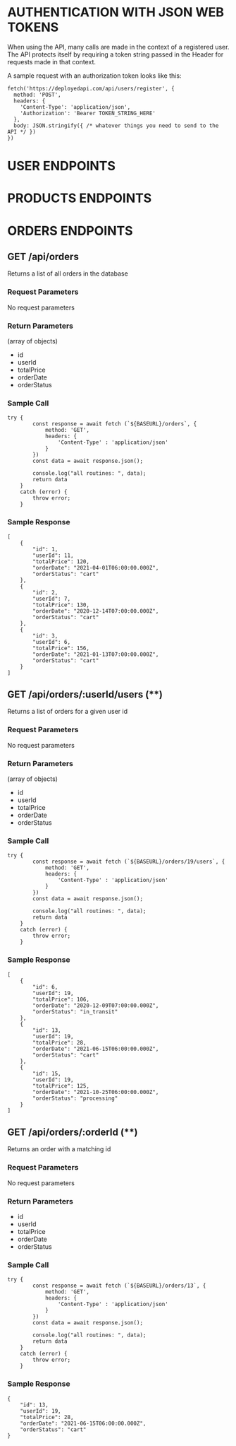 # AUTHENTICATION WITH JSON WEB TOKENS

When using the API, many calls are made in the context of a registered user. The API protects itself by requiring a token string passed in the Header for requests made in that context.

A sample request with an authorization token looks like this:

```
fetch('https://deployedapi.com/api/users/register', {
  method: 'POST',
  headers: {
    'Content-Type': 'application/json',
    'Authorization': 'Bearer TOKEN_STRING_HERE'
  },
  body: JSON.stringify({ /* whatever things you need to send to the API */ })
})

```

# USER ENDPOINTS

# PRODUCTS ENDPOINTS

# ORDERS ENDPOINTS

## GET /api/orders
Returns a list of all orders in the database

### Request Parameters
No request parameters

### Return Parameters
(array of objects)
- id
- userId
- totalPrice
- orderDate
- orderStatus

### Sample Call
```
try {
        const response = await fetch (`${BASEURL}/orders`, {
            method: 'GET',
            headers: {
                'Content-Type' : 'application/json'
            }
        })
        const data = await response.json();

        console.log("all routines: ", data);
        return data
    }
    catch (error) {
        throw error;
    }

```

### Sample Response
```
[
    {
        "id": 1,
        "userId": 11,
        "totalPrice": 120,
        "orderDate": "2021-04-01T06:00:00.000Z",
        "orderStatus": "cart"
    },
    {
        "id": 2,
        "userId": 7,
        "totalPrice": 130,
        "orderDate": "2020-12-14T07:00:00.000Z",
        "orderStatus": "cart"
    },
    {
        "id": 3,
        "userId": 6,
        "totalPrice": 156,
        "orderDate": "2021-01-13T07:00:00.000Z",
        "orderStatus": "cart"
    }
]

```

## GET /api/orders/:userId/users (**)
Returns a list of orders for a given user id

### Request Parameters
No request parameters

### Return Parameters
(array of objects)
- id
- userId
- totalPrice
- orderDate
- orderStatus

### Sample Call
```
try {
        const response = await fetch (`${BASEURL}/orders/19/users`, {
            method: 'GET',
            headers: {
                'Content-Type' : 'application/json'
            }
        })
        const data = await response.json();

        console.log("all routines: ", data);
        return data
    }
    catch (error) {
        throw error;
    }

```

### Sample Response
```
[
    {
        "id": 6,
        "userId": 19,
        "totalPrice": 106,
        "orderDate": "2020-12-09T07:00:00.000Z",
        "orderStatus": "in_transit"
    },
    {
        "id": 13,
        "userId": 19,
        "totalPrice": 28,
        "orderDate": "2021-06-15T06:00:00.000Z",
        "orderStatus": "cart"
    },
    {
        "id": 15,
        "userId": 19,
        "totalPrice": 125,
        "orderDate": "2021-10-25T06:00:00.000Z",
        "orderStatus": "processing"
    }
]

```

## GET /api/orders/:orderId (**)
Returns an order with a matching id

### Request Parameters
No request parameters

### Return Parameters
- id
- userId
- totalPrice
- orderDate
- orderStatus

### Sample Call
```
try {
        const response = await fetch (`${BASEURL}/orders/13`, {
            method: 'GET',
            headers: {
                'Content-Type' : 'application/json'
            }
        })
        const data = await response.json();

        console.log("all routines: ", data);
        return data
    }
    catch (error) {
        throw error;
    }

```

### Sample Response
```
{
    "id": 13,
    "userId": 19,
    "totalPrice": 28,
    "orderDate": "2021-06-15T06:00:00.000Z",
    "orderStatus": "cart"
}

```